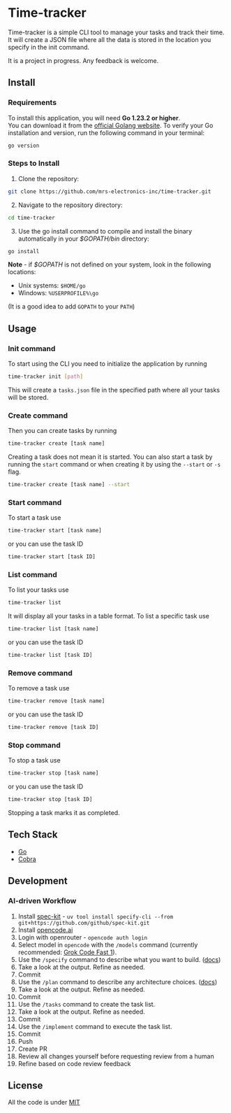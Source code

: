# Time-tracker

Time-tracker is a simple CLI tool to manage your tasks and track their time.
It will create a JSON file where all the data is stored in the location you specify in the init command.

It is a project in progress. Any feedback is welcome.

## Install

### Requirements

To install this application, you will need **Go 1.23.2 or higher**.  
You can download it from the [official Golang website](https://go.dev/dl/).
To verify your Go installation and version, run the following command in your terminal:

```bash
go version
```

### Steps to Install

1. Clone the repository:

```bash
git clone https://github.com/mrs-electronics-inc/time-tracker.git
```

2. Navigate to the repository directory:

```bash
cd time-tracker
```

3. Use the go install command to compile and install the binary automatically in your _$GOPATH/bin_ directory:

```bash
go install
```

**Note** - if _$GOPATH_ is not defined on your system, look in the following locations:

- Unix systems: `$HOME/go`
- Windows: `%USERPROFILE%\go`

(It is a good idea to add `GOPATH` to your `PATH`)

## Usage

### Init command

To start using the CLI you need to initialize the application by running

```bash
time-tracker init [path]
```

This will create a `tasks.json` file in the specified path where all your tasks will be stored.

### Create command

Then you can create tasks by running

```bash
time-tracker create [task name]
```

Creating a task does not mean it is started.
You can also start a task by running the `start` command or when creating it by using the `--start` or `-s` flag.

```bash
time-tracker create [task name] --start
```

### Start command

To start a task use

```bash
time-tracker start [task name]
```

or you can use the task ID

```bash
time-tracker start [task ID]
```

### List command

To list your tasks use

```bash
time-tracker list
```

It will display all your tasks in a table format.
To list a specific task use

```bash
time-tracker list [task name]
```

or you can use the task ID

```bash
time-tracker list [task ID]
```

### Remove command

To remove a task use

```bash
time-tracker remove [task name]
```

or you can use the task ID

```bash
time-tracker remove [task ID]
```

### Stop command

To stop a task use

```bash
time-tracker stop [task name]
```

or you can use the task ID

```bash
time-tracker stop [task ID]
```

Stopping a task marks it as completed.

## Tech Stack

- [Go](https://go.dev/)
- [Cobra](https://github.com/spf13/cobra)

## Development

### AI-driven Workflow

1. Install [spec-kit](https://github.com/github/spec-kit) - `uv tool install specify-cli --from git+https://github.com/github/spec-kit.git`
1. Install [opencode.ai](https://opencode.ai)
1. Login with openrouter - `opencode auth login`
1. Select model in `opencode` with the `/models` command (currently recommended: [Grok Code Fast 1](https://openrouter.ai/x-ai/grok-code-fast-1)).
1. Use the `/specify` command to describe what you want to build. ([docs](https://github.com/github/spec-kit?tab=readme-ov-file#3-create-the-spec))
1. Take a look at the output. Refine as needed.
1. Commit
1. Use the `/plan` command to describe any architecture choices. ([docs](https://github.com/github/spec-kit?tab=readme-ov-file#3-create-the-spec))
1. Take a look at the output. Refine as needed.
1. Commit
1. Use the `/tasks` command to create the task list.
1. Take a look at the output. Refine as needed.
1. Commit
1. Use the `/implement` command to execute the task list.
1. Commit
1. Push
1. Create PR
1. Review all changes yourself before requesting review from a human
1. Refine based on code review feedback

## License

All the code is under [MIT](/LICENSE)
